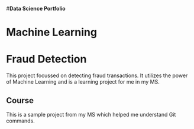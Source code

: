 #**Data Science Portfolio**

# Machine Learning

# Fraud Detection

This project focussed on detecting fraud transactions. It utilizes the power of Machine Learning and is a learning project for me in my MS.

## Course

This is a sample project from my MS which helped me understand Git commands.

